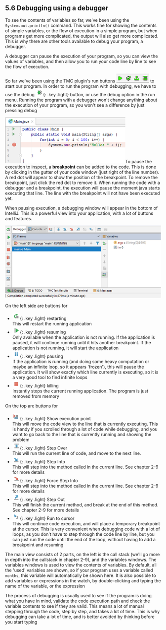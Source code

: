 <!-- 5.6 was 2.5 -->
## 5.6 Debugging using a debugger

To see the contents of variables so far, we've been using the `System.out.println()` command. This works fine for showing the contents of simple variables, or the flow of execution in a simple program, but when programs get more complicated, the output will also get more complicated. This is why there are other tools available to debug your program, a debugger.

A debugger can pause the execution of your program, so you can view the values of variables, and then allow you to run your code line by line to see the flow of execution.

So far we've been using the TMC plugin's run buttons ![tmc](images/2_5_tmc.png) to start our program. In order to run the program with debugging, we have to use the debug ![tmc](images/2_5_debug.png){: .key .light} button, or use the debug option in the run menu. Running the program with a debugger won't change anything about the execution of your program, so you won't see a difference by just pressing debug

![breakpoint](images/2_5_breakpoint.png?right)To pause the execution to inspect, a **breakpoint** can be added to the code. This is done by clicking in the gutter of your code window (just right of the line number). A red dot will appear to show the position of the breakpoint. To remove the breakpoint, just click the red dot to remove it. When running the code with a debugger and a breakpoint, the execution will pause the moment java starts executing that line. The line with the breakpoint will not have been executed yet.

When pausing execution, a debugging window will appear in the bottom of IntelliJ. This is a powerful view into your application, with a lot of buttons and features. 

![debugger](images/2_5_debugger.png)

On the left side are buttons for
- ![restart](images/2_5_restart.png){: .key .light} restarting  
  This will restart the running application
- ![continue](images/2_5_continue.png){: .key .light} resuming  
  Only available when the application is not running. If the application is paused, it will continue running until it hits another breakpoint. If the application is not running, it will start the application
- ![pause](images/2_5_pause.png){: .key .light} pausing  
  If the application is running (and doing some heavy computation or maybe an infinite loop, so it appears 'frozen'), this will pause the application. It will show exactly which line currently is executing, so it is a very good tool to find infinite loops
- ![kill](images/2_5_kill.png){: .key .light} killing  
  Instantly stops the current running application. The program is just removed from memory

On the top are buttons for
- ![executionpoint](images/2_5_show_execution_point.png){: .key .light} Show execution point  
  This will move the code view to the line that is currently executing. This is handy if you scrolled through a lot of code while debugging, and you want to go back to the line that is currently running and showing the problem
- ![step over](images/2_5_step_over.png){: .key .light} Step Over  
  This will run the current line of code, and move to the next line.
- ![step into](images/2_5_step_into.png){: .key .light} Step Into  
  This will step into the method called in the current line. See chapter 2-9 for more details 
- ![force step into](images/2_5_force_step_into.png){: .key .light} Force Step Into  
  This will step into the method called in the current line. See chapter 2-9 for more details
- ![step out](images/2_5_step_out.png){: .key .light} Step Out  
  This will finish the current method, and break at the end of this method. See chapter 2-9 for more details
- ![run to cursor](images/2_5_run_to_cursor.png){: .key .light} Run to cursor  
  This will continue code execution, and will place a temporary breakpoint at the cursor. This is very convenient when debugging code with a lot of loops, as you don't have to step through the code line by line, but you can just run the code until the end of the loop, without having to add a breakpoint and resuming

The main view consists of 2 parts, on the left is the call stack (we'll go more in depth into the callstack in chapter 2-9), and the variables windows. The variables windows is used to view the contents of variables. By default, all the 'used' variables are shown, so if your program uses a variable called `months`, this variable will automatically be shown here. It is also possible to add variables or expressions in the watch, by double-clicking and typing the name of the variable, or the expression

The process of debugging is usually used to see if the program is doing what you have in mind, validate the code execution path and check the variable contents to see if they are valid. This means a lot of manual stepping through the code, step by step, and takes a lot of time. This is why debugging can take a lot of time, and is better avoided by thinking before you start typing

